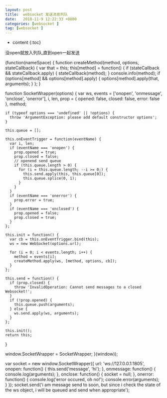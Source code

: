 ```yaml
---
layout: post
title:  websocket 发送消息列队
date:   2018-11-9 12:22:33 +0800
categories: [websocket ] 
tag: [websocket ] 
---
```

* content
{:toc}

没open就放入列队,直到open一起发送

(function(nameSpace) {
  function createMethod(method, options, stateCallback) {
    var that = this;
    this[method] = function() {
      if (stateCallback && stateCallback.apply) {
        stateCallback(method);
      }
      console.info(method);
      if (options[method] && options[method].apply) {
        options[method].apply(that, arguments);
      }
    };
  }

  function SocketWrapper(options) {
    var ws,
      events = ['onopen', 'onmessage', 'onclose', 'onerror'],
      i, len, prop = {
        opened: false,
        closed: false,
        error: false
      },
      method;

    if (typeof options === 'undefined' || !options) {
      throw 'ArgumentException: please add default constructor options';
    }
    
    this.queue = [];
    
    this.onEventTrigger = function(eventName) {
      var i, len;
      if (eventName === 'onopen') {
        prop.opened = true;
        prop.closed = false;
        // openend send queue
        if (this.queue.length > 0) {
          for (i = this.queue.length; --i >= 0;) {
            this.send.apply(this, this.queue[0]);
            this.queue.splice(0, 1);
          }
        }
      }
      if (eventName === 'onerror') {
        prop.error = true;
      }
      if (eventName === 'onclosed') {
        prop.opened = false;
        prop.closed = true;
      }
    };

    this.init = function() {
      var cb = this.onEventTrigger.bind(this);
      ws = new WebSocket(options.url);

      for (i = 0; i < events.length; i++) {
        method = events[i];
        createMethod.apply(ws, [method, options, cb]);
      }
    };

    this.send = function() {
      if (prop.closed) {
        throw 'InvalidOperation: Cannot send messages to a closed Websocket!';
      }
      if (!prop.opened) {
        this.queue.push(arguments);
      } else {
        ws.send.apply(ws, arguments);
      }
    };
    
    this.init();
    return this;
  }

  window.SocketWrapper = SocketWrapper;
}(window));

var socket = new window.SocketWrapper({
  url: 'ws://127.0.0.1:1805',
  onopen: function() {
    this.send('message', 'hi');
  },
  onmessage: function() {
    console.log(arguments);
  },
  onclose: function() {
    socket = null;
  },
  onerror: function() {
    console.log('error occured, oh no!');
    console.error(arguments);
  }
});
socket.send('i am message send to soon, but since i check the state of the ws object, i will be queued and send when appropriate');